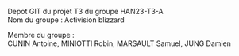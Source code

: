 Depot GIT du projet T3 du groupe HAN23-T3-A <br>
Nom du groupe : Activision blizzard

Membre du groupe : <br>
CUNIN Antoine, 
MINIOTTI Robin, 
MARSAULT Samuel, 
JUNG Damien


